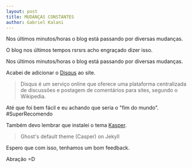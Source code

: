 ```yaml
---
layout: post
title: MUDANÇAS CONSTANTES
author: Gabriel Kalani
---
```


Nos últimos minutos/horas o blog está passando por diversas mudanças.



O blog nos últimos tempos rsrsrs acho engraçado dizer isso.

Nos últimos minutos/horas o blog está passando por diversas mudanças.

Acabei de adicionar o [Disqus](https://disqus.com/home/) ao site.

> Disqus é um serviço online que oferece uma plataforma centralizada de discussões e postagem de comentários para sites, segundo o Wikipedia.

Até que foi bem fácil e eu achando que seria o "fim do mundo". #SuperRecomendo

Também devo lembrar que instalei o tema [Kasper](https://github.com/rosario/kasper).

> Ghost's default theme (Casper) on Jekyll

Espero que com isso, tenhamos um bom feedback.

Abração =D
